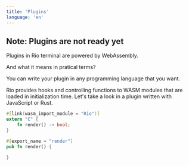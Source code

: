 ```yaml
---
title: 'Plugins'
language: 'en'
---
```


## Note: Plugins are not ready yet

Plugins in Rio terminal are powered by WebAssembly.

And what it means in pratical terms?

You can write your plugin in any programming language that you want.

Rio provides hooks and controlling functions to WASM modules that are loaded in initialization time. Let's take a look in a plugin written with JavaScript or Rust.

```rust
#[link(wasm_import_module = "Rio")]
extern "C" {
    fn render() -> bool;
}

#[export_name = "render"]
pub fn render() {

}
```
